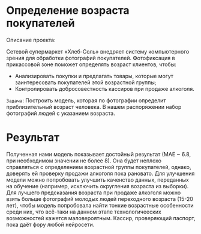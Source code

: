 # Определение возраста покупателей
Описание проекта:  

Сетевой супермаркет «Хлеб-Соль» внедряет систему компьютерного зрения для обработки фотографий покупателей. Фотофиксация в прикассовой зоне поможет определять возраст клиентов, чтобы:  

- Анализировать покупки и предлагать товары, которые могут заинтересовать покупателей этой возрастной группы;  
- Контролировать добросовестность кассиров при продаже алкоголя.  

`Задача`: Построить модель, которая по фотографии определит приблизительный возраст человека. В нашем распоряжении набор фотографий людей с указанием возраста.


# Результат 

Полученная нами модель показывает достойный результат (МАЕ ~ 6.8, при необходимом значении не более 8). Она будет неплохо справляться с определением возрастной группы покупателей, однако, доверять ей проверку продажи алкоголя пока рановато. Для улучшения модели можно попробовать улучшить каченство данных, переданных на обучение (например, исключить округления возраста из выборки).   
Для лучшего предсказания возраста при продаже алкоголя можно взять больше фотографий молодых людей переходного возраста (15-20 лет), чтобы модель попробовала найти тонкие возрастные особенности среди них, что всё-таки на данном этапе технологичееских возможностей кажется маловероятным. Кассир, проверяющий паспорт, пока даёт фору любой нейросети.